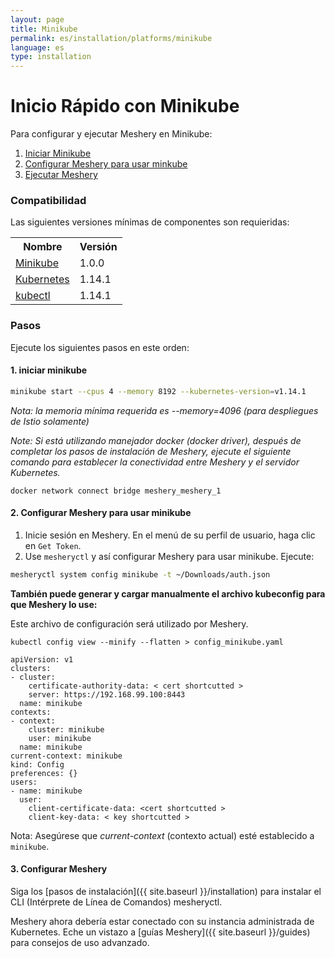 ```yaml
---
layout: page
title: Minikube
permalink: es/installation/platforms/minikube
language: es
type: installation
---
```


# Inicio Rápido con Minikube

Para configurar y ejecutar Meshery en Minikube:

1. [Iniciar Minikube](#1-iniciar-minikube)
1. [Configurar Meshery para usar minkube](#2-configurar-meshery-para-usar-minikube)
1. [Ejecutar Meshery](#3-configurar-meshery)

### **Compatibilidad**

Las siguientes versiones mínimas de componentes son requieridas:

<table id="compatibility-table">
  <tr>
    <th id="model">Nombre</th>
    <th id="model">Versión</th> 
  </tr>
  <tr>
    <td><a href="https://kubernetes.io/docs/tasks/tools/install-minikube/">Minikube</a></td>
    <td>1.0.0 </td>
  </tr>
  <tr>
    <td><a href="https://istio.io/docs/setup/kubernetes/prepare/platform-setup/minikube/">Kubernetes</a></td>
    <td>1.14.1</td>
  </tr>
  <tr>
    <td><a href="https://kubernetes.io/docs/tasks/tools/install-kubectl/">kubectl</a></td>
    <td>1.14.1</td>
  </tr>
</table>

### **Pasos**

Ejecute los siguientes pasos en este orden:

#### 1. **iniciar minikube**

```bash
minikube start --cpus 4 --memory 8192 --kubernetes-version=v1.14.1
```

_Nota: la memoria mínima requerida es --memory=4096 (para despliegues de Istio solamente)_

_Note: Si está utilizando manejador docker (docker driver), después de completar los pasos de instalación de Meshery, ejecute el siguiente comando para establecer la conectividad entre Meshery y el servidor Kubernetes._

```
docker network connect bridge meshery_meshery_1
```

#### 2. **Configurar Meshery para usar minikube**

1. Inicie sesión en Meshery. En el menú de su perfil de usuario, haga clic en `Get Token`.
2. Use `mesheryctl` y así configurar Meshery para usar minikube. Ejecute:

```sh
mesheryctl system config minikube -t ~/Downloads/auth.json
```

**También puede generar y cargar manualmente el archivo kubeconfig para que Meshery lo use:**

Este archivo de configuración será utilizado por Meshery.

```
kubectl config view --minify --flatten > config_minikube.yaml
```

```
apiVersion: v1
clusters:
- cluster:
    certificate-authority-data: < cert shortcutted >
    server: https://192.168.99.100:8443
  name: minikube
contexts:
- context:
    cluster: minikube
    user: minikube
  name: minikube
current-context: minikube
kind: Config
preferences: {}
users:
- name: minikube
  user:
    client-certificate-data: <cert shortcutted >
    client-key-data: < key shortcutted >
```

Nota: Asegúrese que _current-context_ (contexto actual) esté establecido a `minikube`.

#### 3. **Configurar Meshery**

Siga los [pasos de instalación]({{ site.baseurl }}/installation) para instalar el CLI (Intérprete de Línea de Comandos) mesheryctl.

Meshery ahora debería estar conectado con su instancia administrada de Kubernetes. Eche un vistazo a [guías Meshery]({{ site.baseurl }}/guides) para consejos de uso advanzado.
